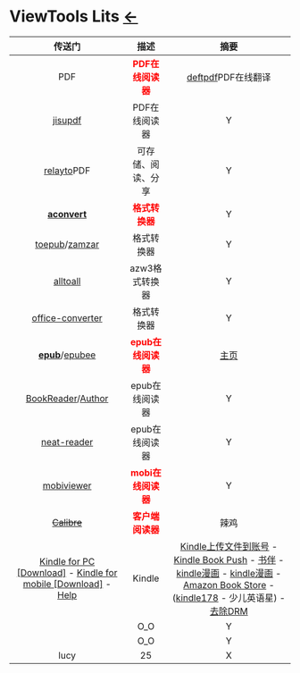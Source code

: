 # ViewTools Lits  [←](index.md)

| 传送门 | 描述 | 摘要 |
|:---:|:---:|:---:|
| PDF | <font color="#ff0000"><b>PDF在线阅读器</b></font> | [deftpdf](https://deftpdf.com/zh/translate#)PDF在线翻译 |
| [jisupdf](http://web.jisupdf.com/) | PDF在线阅读器 | Y |
| [relayto](https://relayto.com/-17/docs)PDF | 可存储、阅读、分享 | Y |
| __[aconvert](https://www.aconvert.com/cn/ebook/epub-to-mobi/)__ | <font color="#ff0000"><b>格式转换器</b></font> | Y |
| [toepub](https://toepub.com/zh/)/[zamzar](https://www.zamzar.com/) | 格式转换器 | Y |
| [alltoall](https://www.alltoall.net/%e7%94%b5%e5%ad%90%e4%b9%a6/) | azw3格式转换器 | Y |
| [office-converter](https://cn.office-converter.com/ebook-converter) | 格式转换器 | Y |
| __[epub](https://epub.liumingye.cn/)__/[epubee](http://cn.epubee.com/) | <font color="#ff0000"><b>epub在线阅读器</b></font> | [主页](https://tool.liumingye.cn/) |
| [BookReader](https://ztftrue.github.io/BookReader/)/[Author](https://github.com/ztftrue/BookReader/) | epub在线阅读器 | Y |
| [neat-reader](https://www.neat-reader.cn/webapp#/) | epub在线阅读器 | Y |
| [mobiviewer](https://imclient.herokuapp.com/mobiviewer/) | <font color="#ff0000"><b>mobi在线阅读器</b></font> | Y |
| ~~[Calibre](https://calibre-ebook.com/)~~ | <font color="#ff0000"><b>客户端阅读器</b></font> | 辣鸡 |
| [Kindle for PC [Download]](https://www.amazon.com/Amazon-Digital-Services-LLC-Download/dp/B00UB76290) - [Kindle for mobile [Download]](https://www.amazon.com/b?ie=UTF8&node=16571048011) - [Help](https://www.amazon.com/gp/help/customer/display.html?nodeId=GZSM7D8A85WKPYYD) | Kindle | [Kindle上传文件到账号](https://www.amazon.com/gp/sendtokindle) - [Kindle Book Push](https://book.einverne.info/) - [书伴](https://bookfere.com/ebook) - [kindle漫画](http://www.kindlecomic.net/) - [kindle漫画](http://vol.moe/) - [Amazon Book Store](https://www.amazon.cn/b?ie=UTF8&node=1987669071) - ([kindle178](http://www.kindle178.com/) - 少儿英语星) - [去除DRM](http://www.staycu.com/archives/259) |
| []() | O_O | Y |
| []() | O_O | Y |
| lucy | 25 | X |
